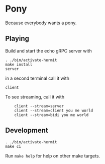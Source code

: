 # Pony

Because everybody wants a pony.

## Playing

Build and start the echo gRPC server with

	. ./bin/activate-hermit
	make install
	server

in a second terminal call it with

	client

To see streaming, call it with

        client --stream=server
        client --stream=client you me world
        client --stream=bidi you me world

## Development

	. ./bin/activate-hermit
	make ci

Run `make help` for help on other make targets.
